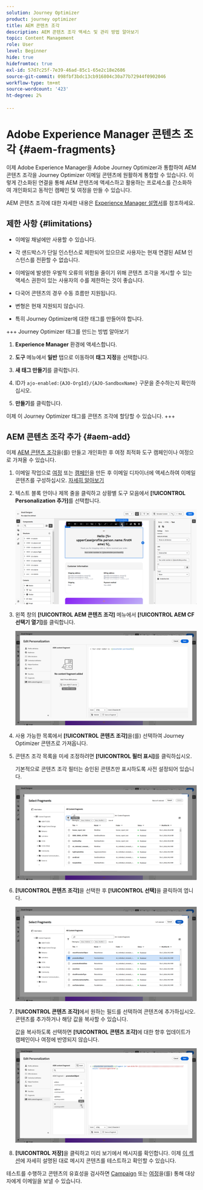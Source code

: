 ```yaml
---
solution: Journey Optimizer
product: journey optimizer
title: AEM 콘텐츠 조각
description: AEM 콘텐츠 조각 액세스 및 관리 방법 알아보기
topic: Content Management
role: User
level: Beginner
hide: true
hidefromtoc: true
exl-id: 57d7c25f-7e39-46ad-85c1-65e2c18e2686
source-git-commit: 098fbf3bdc13cb916804c30a77b72944f0902046
workflow-type: tm+mt
source-wordcount: '423'
ht-degree: 2%

---
```


# Adobe Experience Manager 콘텐츠 조각 {#aem-fragments}

이제 Adobe Experience Manager을 Adobe Journey Optimizer과 통합하여 AEM 콘텐츠 조각을 Journey Optimizer 이메일 콘텐츠에 원활하게 통합할 수 있습니다. 이렇게 간소화된 연결을 통해 AEM 콘텐츠에 액세스하고 활용하는 프로세스를 간소화하여 개인화되고 동적인 캠페인 및 여정을 만들 수 있습니다.

AEM 콘텐츠 조각에 대한 자세한 내용은 [Experience Manager 설명서](https://experienceleague.adobe.com/en/docs/experience-manager-cloud-service/content/sites/authoring/fragments/content-fragments)를 참조하세요.

## 제한 사항 {#limitations}

* 이메일 채널에만 사용할 수 있습니다.

* 각 샌드박스가 단일 인스턴스로 제한되어 있으므로 사용자는 현재 연결된 AEM 인스턴스를 전환할 수 없습니다.

* 이메일에 발생한 우발적 오류의 위험을 줄이기 위해 콘텐츠 조각을 게시할 수 있는 액세스 권한이 있는 사용자의 수를 제한하는 것이 좋습니다.

* 다국어 콘텐츠의 경우 수동 흐름만 지원됩니다.

* 변형은 현재 지원되지 않습니다.

* 특히 Journey Optimizer에 대한 태그를 만들어야 합니다.

+++ Journey Optimizer 태그를 만드는 방법 알아보기

   1. **Experience Manager** 환경에 액세스합니다.

   1. **도구** 메뉴에서 **일반** 탭으로 이동하여 **태그 지정**&#x200B;을 선택합니다.

   1. **새 태그 만들기**&#x200B;를 클릭합니다.

   1. ID가 `ajo-enabled:{AJO-OrgId}/{AJO-SandboxName}` 구문을 준수하는지 확인하십시오.

   1. **만들기**&#x200B;를 클릭합니다.

  이제 이 Journey Optimizer 태그를 콘텐츠 조각에 할당할 수 있습니다.
+++

## AEM 콘텐츠 조각 추가 {#aem-add}

이제 [AEM 콘텐츠 조각](https://experienceleague.adobe.com/en/docs/experience-manager-cloud-service/content/sites/authoring/fragments/content-fragments)을(를) 만들고 개인화한 후 여정 최적화 도구 캠페인이나 여정으로 가져올 수 있습니다.

1. 이메일 작업으로 [여정](../email/create-email.md) 또는 [캠페인](../email/create-email.md)을 만든 후 이메일 디자이너에 액세스하여 이메일 콘텐츠를 구성하십시오. [자세히 알아보기](../email/get-started-email-design.md)

1. 텍스트 블록 안이나 제목 줄을 클릭하고 상황별 도구 모음에서 **[!UICONTROL Personalization 추가]**&#x200B;를 선택합니다.

   ![](assets/aem_campaign_2.png)

1. 왼쪽 창의 **[!UICONTROL AEM 콘텐츠 조각]** 메뉴에서 **[!UICONTROL AEM CF 선택기 열기]**&#x200B;를 클릭합니다.

   ![](assets/aem_campaign_3.png)

1. 사용 가능한 목록에서 **[!UICONTROL 콘텐츠 조각]**&#x200B;을(를) 선택하여 Journey Optimizer 콘텐츠로 가져옵니다.

1. 콘텐츠 조각 목록을 미세 조정하려면 **[!UICONTROL 필터 표시]**&#x200B;를 클릭하십시오.

   기본적으로 콘텐츠 조각 필터는 승인된 콘텐츠만 표시하도록 사전 설정되어 있습니다.

   ![](assets/aem_campaign_4.png)

1. **[!UICONTROL 콘텐츠 조각]**&#x200B;을 선택한 후 **[!UICONTROL 선택]**&#x200B;을 클릭하여 엽니다.

   ![](assets/aem_campaign_5.png)

1. **[!UICONTROL 콘텐츠 조각]**&#x200B;에서 원하는 필드를 선택하여 콘텐츠에 추가하십시오. 콘텐츠를 추가하거나 해당 값을 복사할 수 있습니다.

   값을 복사하도록 선택하면 **[!UICONTROL 콘텐츠 조각]**&#x200B;에 대한 향후 업데이트가 캠페인이나 여정에 반영되지 않습니다.

   ![](assets/aem_campaign_6.png)

1. **[!UICONTROL 저장]**&#x200B;을 클릭하고 미리 보기에서 메시지를 확인합니다. 이제 [이 섹션](preview.md)에 자세히 설명된 대로 메시지 콘텐츠를 테스트하고 확인할 수 있습니다.

테스트를 수행하고 콘텐츠의 유효성을 검사하면 [Campaign](../campaigns/review-activate-campaign.md) 또는 [여정](../building-journeys/publishing-the-journey.md)을(를) 통해 대상자에게 이메일을 보낼 수 있습니다.
